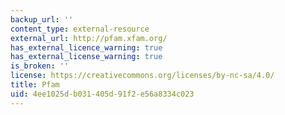 ```yaml
---
backup_url: ''
content_type: external-resource
external_url: http://pfam.xfam.org/
has_external_licence_warning: true
has_external_license_warning: true
is_broken: ''
license: https://creativecommons.org/licenses/by-nc-sa/4.0/
title: Pfam
uid: 4ee1025d-b031-405d-91f2-e56a8334c023
---
```


